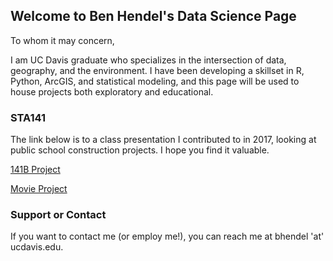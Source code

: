 ## Welcome to Ben Hendel's Data Science Page

To whom it may concern,

I am UC Davis graduate who specializes in the intersection of data, geography, and the environment. I have been developing a skillset in R, Python, ArcGIS, and statistical modeling, and this page will be used to house projects both exploratory and educational.



### STA141

The link below is to a class presentation I contributed to in 2017, looking at public school construction projects. I hope you find it valuable. 

<a href="Final_Presentation.html">141B Project</a> 


<a href="bcl_244169881.htm">Movie Project</a> 

### Support or Contact
 If you want to contact me (or employ me!), you can reach me at bhendel 'at' ucdavis.edu. 
